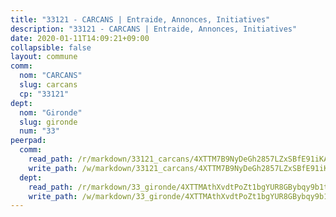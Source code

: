 ```yaml
---
title: "33121 - CARCANS | Entraide, Annonces, Initiatives"
description: "33121 - CARCANS | Entraide, Annonces, Initiatives"
date: 2020-01-11T14:09:21+09:00
collapsible: false
layout: commune
comm:
  nom: "CARCANS"
  slug: carcans
  cp: "33121"
dept:
  nom: "Gironde"
  slug: gironde
  num: "33"
peerpad:
  comm:
    read_path: /r/markdown/33121_carcans/4XTTM7B9NyDeGh2857LZxSBfE91iKAH64AJ7EV9fHCurQH4hg
    write_path: /w/markdown/33121_carcans/4XTTM7B9NyDeGh2857LZxSBfE91iKAH64AJ7EV9fHCurQH4hg-K3TgThezE2e1XFCoQf3FbUNadPh6tn5hQpiA8SGMuo8jLDtPHVBmvnGYpTRRUDStbNWNzM7g8TkFyjotioW4D1Rho1dh8V7n5T9JKDmzBLhVK9qiPPQZD9QQGx6SP6ncrakk9kK4
  dept:
    read_path: /r/markdown/33_gironde/4XTTMAthXvdtPoZt1bgYUR8GBybqy9b1tLUaaKDw5iKj57LRt
    write_path: /w/markdown/33_gironde/4XTTMAthXvdtPoZt1bgYUR8GBybqy9b1tLUaaKDw5iKj57LRt-K3TgU8ogmN5s8hbKrZhkV9P1KQiFepNWXjoYRvdMTW1jt7eRXTmrjG677tN9mcUTsALjzYGgb8mvcrYPJn2Jd8cTiBmF9aZcbgdcQL1kzCPJnSf6X8tpEcGPdTr5qT6cQqEpt6oQ
---
```



